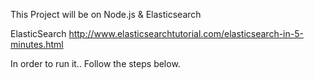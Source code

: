 This Project will be on Node.js & Elasticsearch


ElasticSearch
http://www.elasticsearchtutorial.com/elasticsearch-in-5-minutes.html

In order to run it.. Follow the steps below.